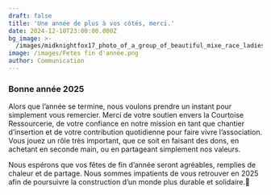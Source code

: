 ```yaml
---
draft: false
title: 'Une année de plus à vos côtés, merci.'
date: 2024-12-18T23:00:00.000Z
bg_image: >-
  /images/midknightfox17_photo_of_a_group_of_beautiful_mixe_race_ladies_d_24363355-82f9-4257-8408-565238c80f15.webp
image: /images/Fetes fin d'année.png
author: Communication
---
```


### Bonne année 2025

Alors que l’année se termine, nous voulons prendre un instant pour simplement vous remercier. Merci de votre soutien envers la Courtoise Ressourcerie, de votre confiance en notre mission en tant que chantier d’insertion et de votre contribution quotidienne pour faire vivre l’association. Vous jouez un rôle très important, que ce soit en faisant des dons, en achetant en seconde main, ou en partageant simplement nos valeurs. 

Nous espérons que vos fêtes de fin d’année seront agréables, remplies de chaleur et de partage. Nous sommes impatients de vous retrouver en 2025 afin de poursuivre la construction d’un monde plus durable et solidaire.💚
